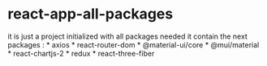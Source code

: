 # react-app-all-packages
it is just a project initialized with all packages needed
it contain the next packages : 
        * axios
        * react-router-dom
        * @material-ui/core 
        * @mui/material
        * react-chartjs-2
        * redux
        * react-three-fiber
